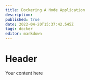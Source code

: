 ```yaml
---
title: Dockering A Node Application
description: 
published: true
date: 2022-04-20T15:37:42.545Z
tags: docker
editor: markdown
---
```


# Header
Your content here
